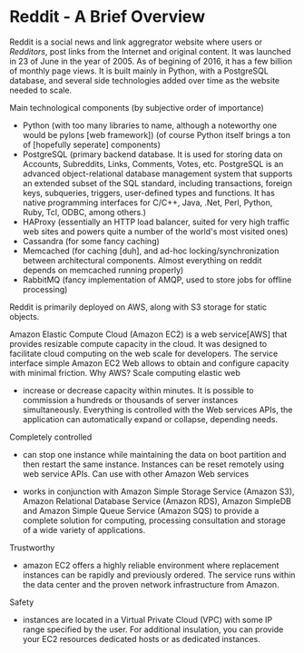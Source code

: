 # Reddit - A Brief Overview

Reddit is a social news and link aggregrator website where users or *Redditors*, post links from the Internet and original content. It was launched in 23 of June in the year of 2005. As of begining of 2016, it has a few billion of monthly page views.
It is built mainly in Python, with a PostgreSQL database, and several side technologies added over time as the website needed to scale.

Main technological components (by subjective order of importance)
* Python (with too many libraries to name, although a noteworthy one would be pylons [web framework])
(of course Python itself brings a ton of [hopefully seperate] components)
* PostgreSQL (primary backend database. It is used for storing data on Accounts, Subreddits, Links, Comments, Votes, etc. PostgreSQL is an advanced object-relational database management system that supports an extended subset of the SQL standard, including transactions, foreign keys, subqueries, triggers, user-defined types and functions. It has native programming interfaces for C/C++, Java, .Net, Perl, Python, Ruby, Tcl, ODBC, among others.)
* HAProxy (essentially an HTTP load balancer, suited for very high traffic web sites and powers quite a number of the world's most visited ones)
* Cassandra (for some fancy caching)
* Memcached (for caching [duh], and ad-hoc locking/synchronization between architectural components. Almost everything on reddit depends on memcached running properly)
* RabbitMQ (fancy implementation of AMQP, used to store jobs for offline processing)

Reddit is primarily deployed on AWS, along with S3 storage for static objects.

Amazon Elastic Compute Cloud (Amazon EC2) is a web service[AWS] that provides resizable compute capacity in the cloud. It was designed to facilitate cloud computing on the web scale for developers. The service interface simple Amazon EC2 Web allows to obtain and configure capacity with minimal friction. 
Why AWS?
Scale computing elastic web

* increase or decrease capacity within minutes. It is possible to commission a hundreds or thousands of server instances simultaneously. Everything is controlled with the Web services APIs, the application can automatically expand or collapse, depending needs.

Completely controlled

* can stop one instance while maintaining the data on boot partition and then restart the same instance. Instances can be reset remotely using web service APIs.
Can use with other Amazon Web services

* works in conjunction with Amazon Simple Storage Service (Amazon S3), Amazon Relational Database Service (Amazon RDS), 
Amazon SimpleDB and Amazon Simple Queue Service (Amazon SQS) to provide a complete solution for computing, processing consultation and storage of a wide variety of applications.

Trustworthy

* amazon EC2 offers a highly reliable environment where replacement instances can be rapidly and previously ordered. The service runs within the data center and the proven network infrastructure from Amazon. 

Safety

* instances are located in a Virtual Private Cloud (VPC) with some IP range specified by the user. For additional insulation, you can provide your EC2 resources dedicated hosts or as dedicated instances.
